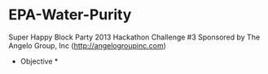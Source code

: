 EPA-Water-Purity
================

Super Happy Block Party 2013 Hackathon Challenge #3
Sponsored by The Angelo Group, Inc (http://angelogroupinc.com)

* Objective *

